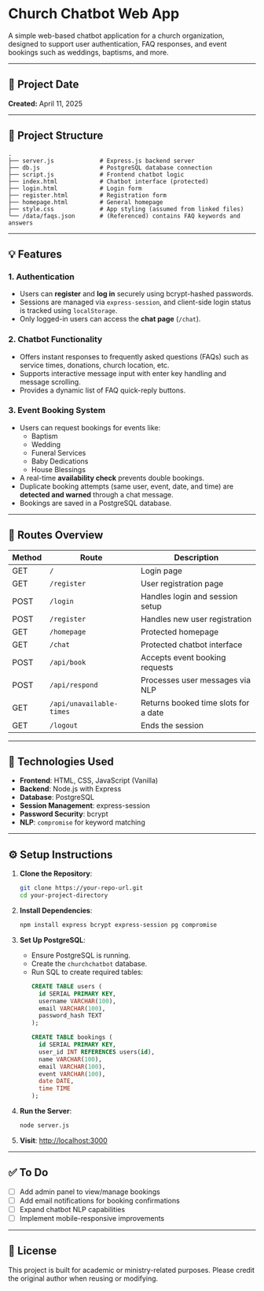 # Church Chatbot Web App

A simple web-based chatbot application for a church organization, designed to support user authentication, FAQ responses, and event bookings such as weddings, baptisms, and more.

---

## 📅 Project Date
**Created:** April 11, 2025

---

## 📁 Project Structure

```
.
├── server.js             # Express.js backend server
├── db.js                 # PostgreSQL database connection
├── script.js             # Frontend chatbot logic
├── index.html            # Chatbot interface (protected)
├── login.html            # Login form
├── register.html         # Registration form
├── homepage.html         # General homepage
├── style.css             # App styling (assumed from linked files)
└── /data/faqs.json       # (Referenced) contains FAQ keywords and answers
```

---

## 💡 Features

### 1. **Authentication**
- Users can **register** and **log in** securely using bcrypt-hashed passwords.
- Sessions are managed via `express-session`, and client-side login status is tracked using `localStorage`.
- Only logged-in users can access the **chat page** (`/chat`).

### 2. **Chatbot Functionality**
- Offers instant responses to frequently asked questions (FAQs) such as service times, donations, church location, etc.
- Supports interactive message input with enter key handling and message scrolling.
- Provides a dynamic list of FAQ quick-reply buttons.

### 3. **Event Booking System**
- Users can request bookings for events like:
  - Baptism
  - Wedding
  - Funeral Services
  - Baby Dedications
  - House Blessings
- A real-time **availability check** prevents double bookings.
- Duplicate booking attempts (same user, event, date, and time) are **detected and warned** through a chat message.
- Bookings are saved in a PostgreSQL database.

---

## 🔐 Routes Overview

| Method | Route                  | Description                         |
|--------|------------------------|-------------------------------------|
| GET    | `/`                    | Login page                          |
| GET    | `/register`            | User registration page              |
| POST   | `/login`               | Handles login and session setup     |
| POST   | `/register`            | Handles new user registration       |
| GET    | `/homepage`            | Protected homepage                  |
| GET    | `/chat`                | Protected chatbot interface         |
| POST   | `/api/book`            | Accepts event booking requests      |
| POST   | `/api/respond`         | Processes user messages via NLP     |
| GET    | `/api/unavailable-times` | Returns booked time slots for a date |
| GET    | `/logout`              | Ends the session                    |

---

## 🧠 Technologies Used

- **Frontend**: HTML, CSS, JavaScript (Vanilla)
- **Backend**: Node.js with Express
- **Database**: PostgreSQL
- **Session Management**: express-session
- **Password Security**: bcrypt
- **NLP**: `compromise` for keyword matching

---

## ⚙️ Setup Instructions

1. **Clone the Repository**:
   ```bash
   git clone https://your-repo-url.git
   cd your-project-directory
   ```

2. **Install Dependencies**:
   ```bash
   npm install express bcrypt express-session pg compromise
   ```

3. **Set Up PostgreSQL**:
   - Ensure PostgreSQL is running.
   - Create the `churchchatbot` database.
   - Run SQL to create required tables:
     ```sql
     CREATE TABLE users (
       id SERIAL PRIMARY KEY,
       username VARCHAR(100),
       email VARCHAR(100),
       password_hash TEXT
     );

     CREATE TABLE bookings (
       id SERIAL PRIMARY KEY,
       user_id INT REFERENCES users(id),
       name VARCHAR(100),
       email VARCHAR(100),
       event VARCHAR(100),
       date DATE,
       time TIME
     );
     ```

4. **Run the Server**:
   ```bash
   node server.js
   ```

5. **Visit**: [http://localhost:3000](http://localhost:3000)

---

## ✅ To Do

- [ ] Add admin panel to view/manage bookings
- [ ] Add email notifications for booking confirmations
- [ ] Expand chatbot NLP capabilities
- [ ] Implement mobile-responsive improvements

---

## 📝 License
This project is built for academic or ministry-related purposes. Please credit the original author when reusing or modifying.
